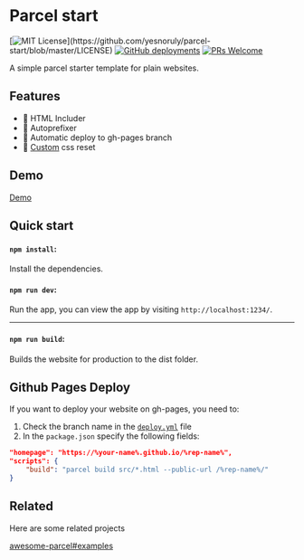 # Parcel start

[![MIT License](https://img.shields.io/apm/l/atomic-design-ui.svg?)](https://github.com/yesnoruly/parcel-start/blob/master/LICENSE)
[![GitHub deployments](https://img.shields.io/github/deployments/yesnoruly/parcel-start/github-pages?label=Deploy)](https://github.com/yesnoruly/parcel-start/actions)
[![PRs Welcome](https://img.shields.io/badge/PRs-welcome-brightgreen.svg?style=flat)](https://github.com/yesnoruly/parcel-start/pulls)


A simple parcel starter template for plain websites.

## Features

- 📝 HTML Includer
- 🔢 Autoprefixer
- 🎡 Automatic deploy to gh-pages branch
- 🔄 [Custom](https://www.joshwcomeau.com/css/custom-css-reset/) css reset

## Demo

[Demo](https://yesnoruly.github.io/parcel-start/)

## Quick start

#### `npm install`:

Install the dependencies.

#### `npm run dev`:

Run the app, you can view the app by visiting `http://localhost:1234/`.

---

#### `npm run build`:

Builds the website for production to the dist folder.

## Github Pages Deploy

If you want to deploy your website on gh-pages, you need to:
1. Check the branch name in the [`deploy.yml`](https://github.com/yesnoruly/parcel-start/blob/master/.github/workflows/deploy.yml) file
2. In the `package.json` specify the following fields:
```json
"homepage": "https://%your-name%.github.io/%rep-name%",
"scripts": {
    "build": "parcel build src/*.html --public-url /%rep-name%/"
}
```

## Related

Here are some related projects

[awesome-parcel#examples](https://github.com/parcel-bundler/awesome-parcel#examples)
